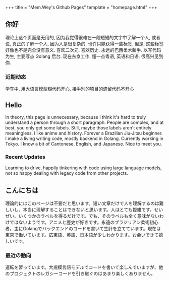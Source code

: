 +++
title = "Mem.Wey's Github Pages"
template = "homepage.html"
+++

## 你好
理论上这个页面是无用的, 因为我觉得很难在一段短短的文字中了解一个人, 或者说, 真正的了解一个人, 因为人是很复杂的. 也许只能获得一些标签. 但是, 这些标签好像也不是完全没有意义. 喜欢二次元, 喜欢历史. 永远的巴西柔术新手. 以写代码为生, 主要写点 Golang 后台. 现在东京工作. 懂一点粤语, 英语和日语. 很高兴见到你.
### 近期动态
学车中, 用大语言模型糊代码开心, 接手别的项目的遗留代码不开心

## Hello
In theory, this page is unnecessary, because I think it's hard to truly understand a person through a short paragraph. People are complex, and at best, you only get some labels. Still, maybe those labels aren't entirely meaningless. I like anime and history. Forever a Brazilian Jiu-Jitsu beginner. I make a living writing code, mostly backend in Golang. Currently working in Tokyo. I know a bit of Cantonese, English, and Japanese. Nice to meet you.
### Recent Updates
Learning to drive, happily tinkering with code using large language models, not so happy dealing with legacy code from other projects.

## こんにちは
理論的にはこのページは不要だと思います。短い文章だけで人を理解するのは難しいし、本当に理解することはできないと思います。人はとても複雑です。せいぜい、いくつかのラベルを得るだけです。でも、そのラベルも全く意味がないわけではないようです。アニメと歴史が好きです。永遠のブラジリアン柔術初心者。主にGolangでバックエンドのコードを書いて生計を立てています。現在は東京で働いています。広東語、英語、日本語が少しわかります。お会いできて嬉しいです。
### 最近の動向
運転を習っています。大規模言語モデルでコードを書いて楽しんでいますが、他のプロジェクトのレガシーコードを引き継ぐのはあまり楽しくありません。
